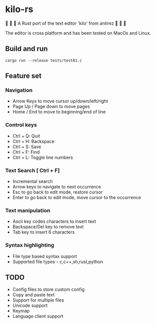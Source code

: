 # kilo-rs

🦀 🦀 🦀 A Rust port of the text editor 'kilo' from antirez 🦀 🦀 🦀

The editor is cross platform and has been tested on MacOs and Linux.

## Build and run

```
cargo run --release tests/test01.c
```

## Feature set

### Navigation
  - Arrow Keys to move cursor up/down/left/right
  - Page Up / Page down to move pages
  - Home / End to move to beginning/end of line

### Control keys
 - Ctrl + Q: Quit
 - Ctrl + H: Backspace
 - Ctrl + S: Save
 - Ctrl + F: Find
 - Ctrl + L: Toggle line numbers

### Text Search [ Ctrl + F]
  - Incremental search
  - Arrow keys to navigate to next occurrence
  - Esc to go back to edit mode, restore cursor
  - Enter to go back to edit mode, move cursor to the occurrence

### Text manipulation
 - Ascii key codes characters to insert text
 - Backspace/Del key to remove text
 - Tab key to insert 8 characters

### Syntax highlighting
 - File type based syntax support
 - Supported file types - c,c++,sh,rust,python

## TODO
 - Config files to store custom config
 - Copy and paste text
 - Support for multiple files
 - Unicode support
 - Keymap
 - Language client support


